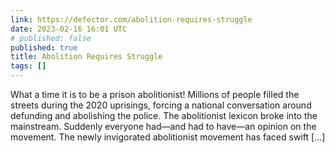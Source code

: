 ```yaml
---
link: https://defector.com/abolition-requires-struggle
date: 2023-02-16 16:01 UTC
# published: false
published: true
title: Abolition Requires Struggle
tags: []
---
```


What a time it is to be a prison abolitionist! Millions of people filled the streets during the 2020 uprisings, forcing a national conversation around defunding and abolishing the police. The abolitionist lexicon broke into the mainstream. Suddenly everyone had—and had to have—an opinion on the movement. The newly invigorated abolitionist movement has faced swift […]
